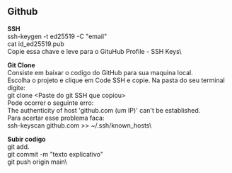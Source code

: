 ## Github
**SSH**\
ssh-keygen -t ed25519 -C "email"\
cat id_ed25519.pub\
Copie essa chave e leve para o GituHub Profile - SSH Keys\

**Git Clone**\
Consiste em baixar o codigo do GitHub para sua maquina local. \
Escolha o projeto e clique em Code SSH e copie. Na pasta do seu terminal digite:\
git clone \<Paste do git SSH que copiou\>\
Pode ocorrer o seguinte erro:\
The authenticity of host 'github.com (um IP)' can't be established.\
Para acertar esse problema faca:\
ssh-keyscan github.com >> ~/.ssh/known_hosts\

**Subir codigo**\
git add.\
git commit -m "texto explicativo"\
git push origin main\


